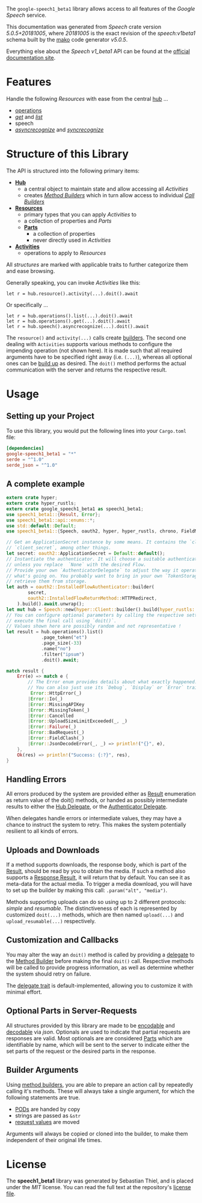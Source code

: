 <!---
DO NOT EDIT !
This file was generated automatically from 'src/generator/templates/api/README.md.mako'
DO NOT EDIT !
-->
The `google-speech1_beta1` library allows access to all features of the *Google Speech* service.

This documentation was generated from *Speech* crate version *5.0.5+20181005*, where *20181005* is the exact revision of the *speech:v1beta1* schema built by the [mako](http://www.makotemplates.org/) code generator *v5.0.5*.

Everything else about the *Speech* *v1_beta1* API can be found at the
[official documentation site](https://cloud.google.com/speech-to-text/docs/quickstart-protocol).
# Features

Handle the following *Resources* with ease from the central [hub](https://docs.rs/google-speech1_beta1/5.0.5+20181005/google_speech1_beta1/Speech) ...

* [operations](https://docs.rs/google-speech1_beta1/5.0.5+20181005/google_speech1_beta1/api::Operation)
 * [*get*](https://docs.rs/google-speech1_beta1/5.0.5+20181005/google_speech1_beta1/api::OperationGetCall) and [*list*](https://docs.rs/google-speech1_beta1/5.0.5+20181005/google_speech1_beta1/api::OperationListCall)
* speech
 * [*asyncrecognize*](https://docs.rs/google-speech1_beta1/5.0.5+20181005/google_speech1_beta1/api::SpeechAsyncrecognizeCall) and [*syncrecognize*](https://docs.rs/google-speech1_beta1/5.0.5+20181005/google_speech1_beta1/api::SpeechSyncrecognizeCall)




# Structure of this Library

The API is structured into the following primary items:

* **[Hub](https://docs.rs/google-speech1_beta1/5.0.5+20181005/google_speech1_beta1/Speech)**
    * a central object to maintain state and allow accessing all *Activities*
    * creates [*Method Builders*](https://docs.rs/google-speech1_beta1/5.0.5+20181005/google_speech1_beta1/client::MethodsBuilder) which in turn
      allow access to individual [*Call Builders*](https://docs.rs/google-speech1_beta1/5.0.5+20181005/google_speech1_beta1/client::CallBuilder)
* **[Resources](https://docs.rs/google-speech1_beta1/5.0.5+20181005/google_speech1_beta1/client::Resource)**
    * primary types that you can apply *Activities* to
    * a collection of properties and *Parts*
    * **[Parts](https://docs.rs/google-speech1_beta1/5.0.5+20181005/google_speech1_beta1/client::Part)**
        * a collection of properties
        * never directly used in *Activities*
* **[Activities](https://docs.rs/google-speech1_beta1/5.0.5+20181005/google_speech1_beta1/client::CallBuilder)**
    * operations to apply to *Resources*

All *structures* are marked with applicable traits to further categorize them and ease browsing.

Generally speaking, you can invoke *Activities* like this:

```Rust,ignore
let r = hub.resource().activity(...).doit().await
```

Or specifically ...

```ignore
let r = hub.operations().list(...).doit().await
let r = hub.operations().get(...).doit().await
let r = hub.speech().asyncrecognize(...).doit().await
```

The `resource()` and `activity(...)` calls create [builders][builder-pattern]. The second one dealing with `Activities`
supports various methods to configure the impending operation (not shown here). It is made such that all required arguments have to be
specified right away (i.e. `(...)`), whereas all optional ones can be [build up][builder-pattern] as desired.
The `doit()` method performs the actual communication with the server and returns the respective result.

# Usage

## Setting up your Project

To use this library, you would put the following lines into your `Cargo.toml` file:

```toml
[dependencies]
google-speech1_beta1 = "*"
serde = "^1.0"
serde_json = "^1.0"
```

## A complete example

```Rust
extern crate hyper;
extern crate hyper_rustls;
extern crate google_speech1_beta1 as speech1_beta1;
use speech1_beta1::{Result, Error};
use speech1_beta1::api::enums::*;
use std::default::Default;
use speech1_beta1::{Speech, oauth2, hyper, hyper_rustls, chrono, FieldMask};

// Get an ApplicationSecret instance by some means. It contains the `client_id` and
// `client_secret`, among other things.
let secret: oauth2::ApplicationSecret = Default::default();
// Instantiate the authenticator. It will choose a suitable authentication flow for you,
// unless you replace  `None` with the desired Flow.
// Provide your own `AuthenticatorDelegate` to adjust the way it operates and get feedback about
// what's going on. You probably want to bring in your own `TokenStorage` to persist tokens and
// retrieve them from storage.
let auth = oauth2::InstalledFlowAuthenticator::builder(
        secret,
        oauth2::InstalledFlowReturnMethod::HTTPRedirect,
    ).build().await.unwrap();
let mut hub = Speech::new(hyper::Client::builder().build(hyper_rustls::HttpsConnectorBuilder::new().with_native_roots().unwrap().https_or_http().enable_http1().build()), auth);
// You can configure optional parameters by calling the respective setters at will, and
// execute the final call using `doit()`.
// Values shown here are possibly random and not representative !
let result = hub.operations().list()
             .page_token("et")
             .page_size(-33)
             .name("no")
             .filter("ipsum")
             .doit().await;

match result {
    Err(e) => match e {
        // The Error enum provides details about what exactly happened.
        // You can also just use its `Debug`, `Display` or `Error` traits
         Error::HttpError(_)
        |Error::Io(_)
        |Error::MissingAPIKey
        |Error::MissingToken(_)
        |Error::Cancelled
        |Error::UploadSizeLimitExceeded(_, _)
        |Error::Failure(_)
        |Error::BadRequest(_)
        |Error::FieldClash(_)
        |Error::JsonDecodeError(_, _) => println!("{}", e),
    },
    Ok(res) => println!("Success: {:?}", res),
}

```
## Handling Errors

All errors produced by the system are provided either as [Result](https://docs.rs/google-speech1_beta1/5.0.5+20181005/google_speech1_beta1/client::Result) enumeration as return value of
the doit() methods, or handed as possibly intermediate results to either the
[Hub Delegate](https://docs.rs/google-speech1_beta1/5.0.5+20181005/google_speech1_beta1/client::Delegate), or the [Authenticator Delegate](https://docs.rs/yup-oauth2/*/yup_oauth2/trait.AuthenticatorDelegate.html).

When delegates handle errors or intermediate values, they may have a chance to instruct the system to retry. This
makes the system potentially resilient to all kinds of errors.

## Uploads and Downloads
If a method supports downloads, the response body, which is part of the [Result](https://docs.rs/google-speech1_beta1/5.0.5+20181005/google_speech1_beta1/client::Result), should be
read by you to obtain the media.
If such a method also supports a [Response Result](https://docs.rs/google-speech1_beta1/5.0.5+20181005/google_speech1_beta1/client::ResponseResult), it will return that by default.
You can see it as meta-data for the actual media. To trigger a media download, you will have to set up the builder by making
this call: `.param("alt", "media")`.

Methods supporting uploads can do so using up to 2 different protocols:
*simple* and *resumable*. The distinctiveness of each is represented by customized
`doit(...)` methods, which are then named `upload(...)` and `upload_resumable(...)` respectively.

## Customization and Callbacks

You may alter the way an `doit()` method is called by providing a [delegate](https://docs.rs/google-speech1_beta1/5.0.5+20181005/google_speech1_beta1/client::Delegate) to the
[Method Builder](https://docs.rs/google-speech1_beta1/5.0.5+20181005/google_speech1_beta1/client::CallBuilder) before making the final `doit()` call.
Respective methods will be called to provide progress information, as well as determine whether the system should
retry on failure.

The [delegate trait](https://docs.rs/google-speech1_beta1/5.0.5+20181005/google_speech1_beta1/client::Delegate) is default-implemented, allowing you to customize it with minimal effort.

## Optional Parts in Server-Requests

All structures provided by this library are made to be [encodable](https://docs.rs/google-speech1_beta1/5.0.5+20181005/google_speech1_beta1/client::RequestValue) and
[decodable](https://docs.rs/google-speech1_beta1/5.0.5+20181005/google_speech1_beta1/client::ResponseResult) via *json*. Optionals are used to indicate that partial requests are responses
are valid.
Most optionals are are considered [Parts](https://docs.rs/google-speech1_beta1/5.0.5+20181005/google_speech1_beta1/client::Part) which are identifiable by name, which will be sent to
the server to indicate either the set parts of the request or the desired parts in the response.

## Builder Arguments

Using [method builders](https://docs.rs/google-speech1_beta1/5.0.5+20181005/google_speech1_beta1/client::CallBuilder), you are able to prepare an action call by repeatedly calling it's methods.
These will always take a single argument, for which the following statements are true.

* [PODs][wiki-pod] are handed by copy
* strings are passed as `&str`
* [request values](https://docs.rs/google-speech1_beta1/5.0.5+20181005/google_speech1_beta1/client::RequestValue) are moved

Arguments will always be copied or cloned into the builder, to make them independent of their original life times.

[wiki-pod]: http://en.wikipedia.org/wiki/Plain_old_data_structure
[builder-pattern]: http://en.wikipedia.org/wiki/Builder_pattern
[google-go-api]: https://github.com/google/google-api-go-client

# License
The **speech1_beta1** library was generated by Sebastian Thiel, and is placed
under the *MIT* license.
You can read the full text at the repository's [license file][repo-license].

[repo-license]: https://github.com/Byron/google-apis-rsblob/main/LICENSE.md

